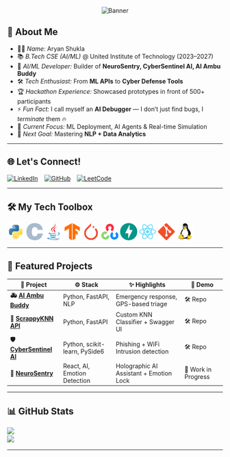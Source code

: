 <p align="center">
  <img src="https://capsule-render.vercel.app/api?type=waving&color=0066ff&height=150&section=header&text=Aryan%20Shukla%20%7C%20AI%20Engineer%20in%20Making&fontSize=24&fontColor=ffffff&desc=🚀+Exploring+AI,+ML,+Cybersecurity+%26+Beyond!&descAlignY=65&descAlign=65" alt="Banner">
</p>

## 💫 About Me  
- 👨‍💻 *Name:* Aryan Shukla  
- 📚 *B.Tech CSE (AI/ML)* @ United Institute of Technology (2023–2027)  
- 🧠 *AI/ML Developer:* Builder of **NeuroSentry, CyberSentinel AI, AI Ambu Buddy**  
- 🛠 *Tech Enthusiast:* From **ML APIs** to **Cyber Defense Tools**  
- 🏆 *Hackathon Experience:* Showcased prototypes in front of 500+ participants  
- ⚡ *Fun Fact:* I call myself an **AI Debugger** — I don’t just find bugs, I *terminate* them 🔥  
- 💼 *Current Focus:* ML Deployment, AI Agents & Real-time Simulation  
- 🌱 *Next Goal:* Mastering **NLP + Data Analytics**  

---

## 🌐 Let's Connect!

<div style="display: flex; gap: 15px; align-items: center;">
  <!-- LinkedIn -->
  <a href="https://www.linkedin.com/in/aryan-shukla-3821b135a/" target="_blank">
    <img src="https://cdn-icons-png.flaticon.com/512/174/174857.png" width="32" alt="LinkedIn" />
  </a>

  <!-- GitHub -->
  <a href="https://github.com/Aryanshukla578" target="_blank">
    <img src="https://cdn-icons-png.flaticon.com/512/733/733553.png" width="32" alt="GitHub" />
  </a>

  <!-- LeetCode -->
  <a href="https://leetcode.com/u/Aryan578/" target="_blank">
    <img src="https://upload.wikimedia.org/wikipedia/commons/8/8e/LeetCode_Logo_1.png" width="32" alt="LeetCode" />
  </a>
</div>

---

## 🛠 My Tech Toolbox  
<p align="left">
<img src="https://github.com/devicons/devicon/blob/master/icons/python/python-original.svg" width="40" title="Python"/>
<img src="https://github.com/devicons/devicon/blob/master/icons/c/c-original.svg" width="40" title="C"/>
<img src="https://github.com/devicons/devicon/blob/master/icons/java/java-original.svg" width="40" title="Java"/>
<img src="https://github.com/devicons/devicon/blob/master/icons/tensorflow/tensorflow-original.svg" width="40" title="TensorFlow"/>
<img src="https://github.com/devicons/devicon/blob/master/icons/pytorch/pytorch-original.svg" width="40" title="PyTorch"/>
<img src="https://github.com/devicons/devicon/blob/master/icons/opencv/opencv-original.svg" width="40" title="OpenCV"/>
<img src="https://github.com/devicons/devicon/blob/master/icons/fastapi/fastapi-original.svg" width="40" title="FastAPI"/>
<img src="https://github.com/devicons/devicon/blob/master/icons/react/react-original.svg" width="40" title="React"/>
<img src="https://github.com/devicons/devicon/blob/master/icons/git/git-original.svg" width="40" title="Git"/>
<img src="https://github.com/devicons/devicon/blob/master/icons/linux/linux-original.svg" width="40" title="Linux"/>
</p>

---

## 🚀 Featured Projects  

| 🚨 Project | ⚙ Stack | ✨ Highlights | 🔗 Demo |
|-----------|----------|---------------|---------|
| **🚑 [AI Ambu Buddy](https://github.com/Aryanshukla578/AI_Ambu)** | Python, FastAPI, NLP | Emergency response, GPS-based triage | 🛠 Repo |
| **🤖 [ScrappyKNN API](https://github.com/Aryanshukla578/ScrappyKNN-FastAPI-Iris)** | Python, FastAPI | Custom KNN Classifier + Swagger UI | 🛠 Repo |
| **🛡 [CyberSentinel AI](https://github.com/Aryanshukla578/CyberSentinel-AI)** | Python, scikit-learn, PySide6 | Phishing + WiFi Intrusion detection | 🛠 Repo |
| **🔐 [NeuroSentry](#)** | React, AI, Emotion Detection | Holographic AI Assistant + Emotion Lock | 🚧 Work in Progress |

---

## 📊 GitHub Stats  

![](https://github-readme-stats.vercel.app/api?username=Aryanshukla578&theme=tokyonight&hide_border=false&count_private=true&show_icons=true)  
![](https://github-readme-stats.vercel.app/api/top-langs/?username=Aryanshukla578&theme=tokyonight&hide_border=false&layout=compact)

---

